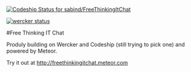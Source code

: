 [ ![Codeship Status for sabind/FreeThinkingItChat](https://www.codeship.io/projects/b644fe30-0f57-0131-ec0a-02abbb891c7b/status?branch=master)](https://www.codeship.io/projects/7734)

[![wercker status](https://app.wercker.com/status/c04f18f8fa8f73d58966838dec0feaee/m "wercker status")](https://app.wercker.com/project/bykey/c04f18f8fa8f73d58966838dec0feaee)

#Free Thinking IT Chat

Produly building on Wercker and Codeship (still trying to pick one) and powered by Meteor.

Try it out at http://freethinkingitchat.meteor.com
